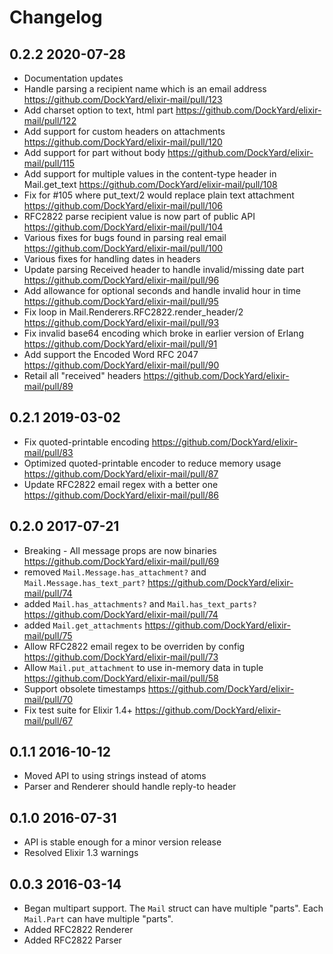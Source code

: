 # Changelog

## 0.2.2 2020-07-28

* Documentation updates
* Handle parsing a recipient name which is an email address https://github.com/DockYard/elixir-mail/pull/123
* Add charset option to text, html part https://github.com/DockYard/elixir-mail/pull/122
* Add support for custom headers on attachments https://github.com/DockYard/elixir-mail/pull/120
* Add support for part without body https://github.com/DockYard/elixir-mail/pull/115
* Add support for multiple values in the content-type header in Mail.get_text https://github.com/DockYard/elixir-mail/pull/108
* Fix for #105 where put_text/2 would replace plain text attachment https://github.com/DockYard/elixir-mail/pull/106
* RFC2822 parse recipient value is now part of public API https://github.com/DockYard/elixir-mail/pull/104
* Various fixes for bugs found in parsing real email https://github.com/DockYard/elixir-mail/pull/100
* Various fixes for handling dates in headers
* Update parsing Received header to handle invalid/missing date part https://github.com/DockYard/elixir-mail/pull/96
* Add allowance for optional seconds and handle invalid hour in time https://github.com/DockYard/elixir-mail/pull/95
* Fix loop in Mail.Renderers.RFC2822.render_header/2 https://github.com/DockYard/elixir-mail/pull/93
* Fix invalid base64 encoding which broke in earlier version of Erlang https://github.com/DockYard/elixir-mail/pull/91
* Add support the Encoded Word RFC 2047 https://github.com/DockYard/elixir-mail/pull/90
* Retail all "received" headers https://github.com/DockYard/elixir-mail/pull/89

## 0.2.1 2019-03-02

* Fix quoted-printable encoding https://github.com/DockYard/elixir-mail/pull/83
* Optimized quoted-printable encoder to reduce memory usage https://github.com/DockYard/elixir-mail/pull/87
* Update RFC2822 email regex with a better one https://github.com/DockYard/elixir-mail/pull/86

## 0.2.0 2017-07-21

* Breaking - All message props are now binaries https://github.com/DockYard/elixir-mail/pull/69
* removed `Mail.Message.has_attachment?` and `Mail.Message.has_text_part?` https://github.com/DockYard/elixir-mail/pull/74
* added `Mail.has_attachments?` and `Mail.has_text_parts?` https://github.com/DockYard/elixir-mail/pull/74
* added `Mail.get_attachments` https://github.com/DockYard/elixir-mail/pull/75
* Allow RFC2822 email regex to be overriden by config https://github.com/DockYard/elixir-mail/pull/73
* Allow `Mail.put_attachment` to use in-memory data in tuple https://github.com/DockYard/elixir-mail/pull/58
* Support obsolete timestamps https://github.com/DockYard/elixir-mail/pull/70
* Fix test suite for Elixir 1.4+ https://github.com/DockYard/elixir-mail/pull/67

## 0.1.1 2016-10-12

* Moved API to using strings instead of atoms
* Parser and Renderer should handle reply-to header

## 0.1.0 2016-07-31

* API is stable enough for a minor version release
* Resolved Elixir 1.3 warnings

## 0.0.3 2016-03-14

* Began multipart support. The `Mail` struct can have multiple "parts".
  Each `Mail.Part` can have multiple "parts".
* Added RFC2822 Renderer
* Added RFC2822 Parser
